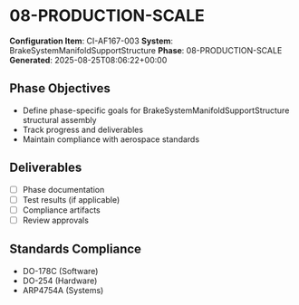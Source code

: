# 08-PRODUCTION-SCALE

**Configuration Item**: CI-AF167-003
**System**: BrakeSystemManifoldSupportStructure
**Phase**: 08-PRODUCTION-SCALE
**Generated**: 2025-08-25T08:06:22+00:00

## Phase Objectives
- Define phase-specific goals for BrakeSystemManifoldSupportStructure structural assembly
- Track progress and deliverables
- Maintain compliance with aerospace standards

## Deliverables
- [ ] Phase documentation
- [ ] Test results (if applicable)
- [ ] Compliance artifacts
- [ ] Review approvals

## Standards Compliance
- DO-178C (Software)
- DO-254 (Hardware)
- ARP4754A (Systems)

